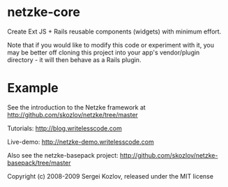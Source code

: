 # netzke-core
Create Ext JS + Rails reusable components (widgets) with minimum effort.

Note that if you would like to modify this code or experiment with it, you may be better off cloning this project into your app's vendor/plugin directory - it will then behave as a Rails plugin.

# Example
See the introduction to the Netzke framework at http://github.com/skozlov/netzke/tree/master

Tutorials: http://blog.writelesscode.com

Live-demo: http://netzke-demo.writelesscode.com

Also see the netzke-basepack project: http://github.com/skozlov/netzke-basepack/tree/master

Copyright (c) 2008-2009 Sergei Kozlov, released under the MIT license